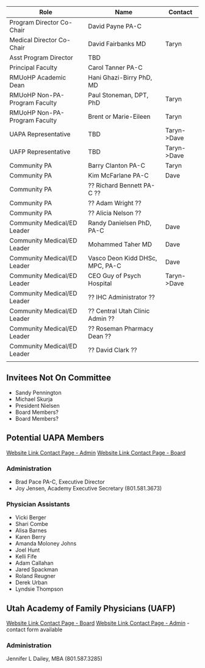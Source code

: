 |            **Role**           |             **Name**            | **Contact** |
|-------------------------------|---------------------------------|-------------|
| Program Director Co-Chair     | David Payne PA-C                |             |
| Medical Director Co-Chair     | David Fairbanks MD              | Taryn       |
| Asst Program Director         | TBD                             |             |
| Principal Faculty             | Carol Tanner PA-C               |             |
| RMUoHP Academic Dean          | Hani Ghazi-Birry PhD, MD        |             |
| RMUoHP Non-PA-Program Faculty | Paul Stoneman, DPT, PhD         | Taryn       |
| RMUoHP Non-PA-Program Faculty | Brent or Marie-Eileen           | Taryn       |
| UAPA Representative           | TBD                             | Taryn->Dave |
| UAFP Representative           | TBD                             | Taryn->Dave |
| Community PA                  | Barry Clanton PA-C              | Taryn       |
| Community PA                  | Kim McFarlane PA-C              | Dave        |
| Community PA                  | ?? Richard Bennett PA-C ??      |             |
| Community PA                  | ?? Adam Wright ??               |             |
| Community PA                  | ?? Alicia Nelson ??             |             |
| Community Medical/ED Leader   | Randy Danielsen PhD, PA-C       | Dave        |
| Community Medical/ED Leader   | Mohammed Taher MD               | Dave        |
| Community Medical/ED Leader   | Vasco Deon Kidd DHSc, MPC, PA-C | Dave        |
| Community Medical/ED Leader   | CEO Guy of Psych Hospital       | Taryn->Dave |
| Community Medical/ED Leader   | ?? IHC Administrator ??         |             |
| Community Medical/ED Leader   | ?? Central Utah Clinic Admin ?? |             |
| Community Medical/ED Leader   | ?? Roseman Pharmacy Dean ??     |             |
| Community Medical/ED Leader   | ?? David Clark ??               |             |
|                               |                                 |             |

## Invitees Not On Committee

- Sandy Pennington
- Michael Skurja
- President Nielsen
- Board Members?
- Board Members?

## Potential UAPA Members

[Website Link Contact Page - Admin](https://www.utahapa.org/contact)
[Website Link Contact Page - Board](https://www.utahapa.org/organization)

### Administration

- Brad Pace PA-C, Executive Director
- Joy Jensen, Academy Executive Secretary (801.581.3673)

### Physician Assistants

- Vicki Berger
- Shari Combe
- Alisa Barnes
- Karen Berry
- Amanda Moloney Johns
- Joel Hunt
- Kelli Fife
- Adam Callahan
- Jared Spackman
- Roland Reugner
- Derek Urban 
- Lyndsie Thompson

## Utah Academy of Family Physicians (UAFP)

[Website Link Contact Page - Board](http://utahafp.org/about/board-of-directors-gallery/)
[Website Link Contact Page - Admin](http://utahafp.org/about/staff-and-contact-information/) - contact form available

### Administration

Jennifer L Dailey, MBA (801.587.3285)
